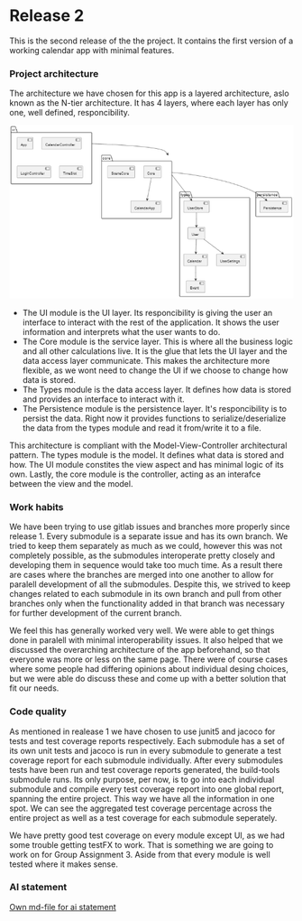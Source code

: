 # Release 2

This is the second release of the the project. It contains the first version of a working calendar app with minimal features.

### Project architecture

The architecture we have chosen for this app is a layered architecture, aslo known as the N-tier architecture. It has 4 layers, where each layer has only one, well defined, responcibility.

![alt text](./../images/image.png)

- The UI module is the UI layer. Its responcibility is giving the user an interface to interact with the rest of the application. It shows the user information and interprets what the user wants to do.
- The Core module is the service layer. This is where all the business logic and all other calculations live. It is the glue that lets the UI layer and the data access layer communicate. This makes the architecture more flexible, as we wont need to change the UI if we choose to change how data is stored.
- The Types module is the data access layer. It defines how data is stored and provides an interface to interact with it. 
- The Persistence module is the persistence layer. It's responcibility is to persist the data. Right now it provides functions to serialize/deserialize the data from the types module and read it from/write it to a file.

This architecture is compliant with the Model-View-Controller architectural pattern. The types module is the model. It defines what data is stored and how. The UI module constites the view aspect and has minimal logic of its own. Lastly, the core module is the controller, acting as an interafce between the view and the model.

### Work habits

We have been trying to use gitlab issues and branches more properly since release 1. Every submodule is a separate issue and has its own branch. We tried to keep them separately as much as we could, however this was not completely possible, as the submodules interoperate pretty closely and developing them in sequence would take too much time. As a result there are cases where the branches are merged into one another to allow for paralell development of all the submodules. Despite this, we strived to keep changes related to each submodule in its own branch and pull from other branches only when the functionality added in that branch was necessary for further development of the current branch.

We feel this has generally worked very well. We were able to get things done in paralell with minimal interoperability issues. It also helped that we discussed the overarching architecture of the app beforehand, so that everyone was more or less on the same page. There were of course cases where some people had differing opinions about individual desing choices, but we were able do discuss these and come up with a better solution that fit our needs.

### Code quality

As mentioned in realease 1 we have chosen to use junit5 and jacoco for tests and test coverage reports respectively. Each submodule has a set of its own unit tests and jacoco is run in every submodule to generate a test coverage report for each submodule individually. After every submodules tests have been run and test coverage reports generated, the build-tools submodule runs. Its only purpose, per now, is to go into each individual submodule and compile every test coverage report into one global report, spanning the entire project. This way we have all the information in one spot. We can see the aggregated test coverage percentage across the entire project as well as a test coverage for each submodule seperately.

We have pretty good test coverage on every module except UI, as we had some trouble getting testFX to work. That is something we are going to work on for Group Assignment 3. Aside from that every module is well tested where it makes sense.

### AI statement

[Own md-file for ai statement](./ai-tools.md)

